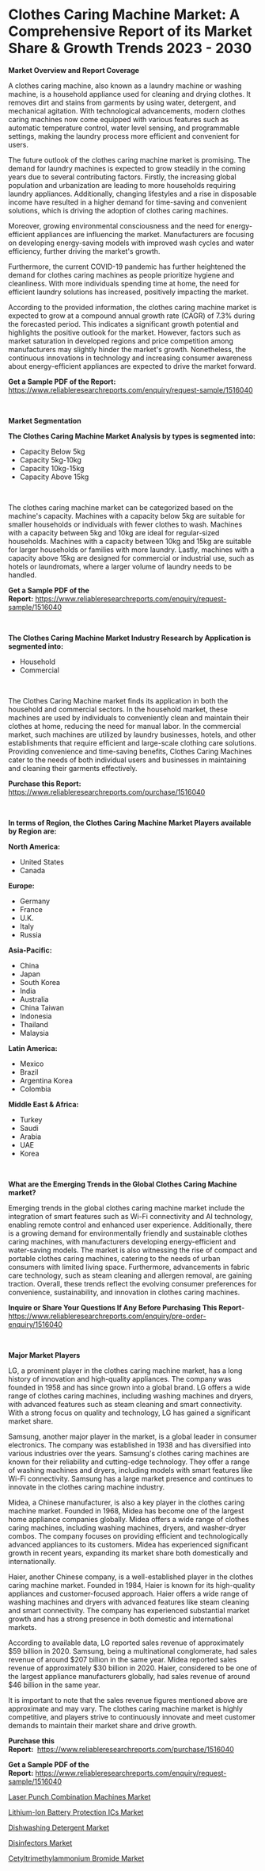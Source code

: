 <p><h1>Clothes Caring Machine Market: A Comprehensive Report of its Market Share & Growth Trends 2023 - 2030</h1></p><p><strong>Market Overview and Report Coverage</strong></p>
<p><p>A clothes caring machine, also known as a laundry machine or washing machine, is a household appliance used for cleaning and drying clothes. It removes dirt and stains from garments by using water, detergent, and mechanical agitation. With technological advancements, modern clothes caring machines now come equipped with various features such as automatic temperature control, water level sensing, and programmable settings, making the laundry process more efficient and convenient for users.</p><p>The future outlook of the clothes caring machine market is promising. The demand for laundry machines is expected to grow steadily in the coming years due to several contributing factors. Firstly, the increasing global population and urbanization are leading to more households requiring laundry appliances. Additionally, changing lifestyles and a rise in disposable income have resulted in a higher demand for time-saving and convenient solutions, which is driving the adoption of clothes caring machines.</p><p>Moreover, growing environmental consciousness and the need for energy-efficient appliances are influencing the market. Manufacturers are focusing on developing energy-saving models with improved wash cycles and water efficiency, further driving the market's growth.</p><p>Furthermore, the current COVID-19 pandemic has further heightened the demand for clothes caring machines as people prioritize hygiene and cleanliness. With more individuals spending time at home, the need for efficient laundry solutions has increased, positively impacting the market.</p><p>According to the provided information, the clothes caring machine market is expected to grow at a compound annual growth rate (CAGR) of 7.3% during the forecasted period. This indicates a significant growth potential and highlights the positive outlook for the market. However, factors such as market saturation in developed regions and price competition among manufacturers may slightly hinder the market's growth. Nonetheless, the continuous innovations in technology and increasing consumer awareness about energy-efficient appliances are expected to drive the market forward.</p></p>
<p><strong>Get a Sample PDF of the Report:</strong> <a href="https://www.reliableresearchreports.com/enquiry/request-sample/1516040">https://www.reliableresearchreports.com/enquiry/request-sample/1516040</a></p>
<p>&nbsp;</p>
<p><strong>Market Segmentation</strong></p>
<p><strong>The Clothes Caring Machine Market Analysis by types is segmented into:</strong></p>
<p><ul><li>Capacity Below 5kg</li><li>Capacity 5kg-10kg</li><li>Capacity 10kg-15kg</li><li>Capacity Above 15kg</li></ul></p>
<p>&nbsp;</p>
<p><p>The clothes caring machine market can be categorized based on the machine's capacity. Machines with a capacity below 5kg are suitable for smaller households or individuals with fewer clothes to wash. Machines with a capacity between 5kg and 10kg are ideal for regular-sized households. Machines with a capacity between 10kg and 15kg are suitable for larger households or families with more laundry. Lastly, machines with a capacity above 15kg are designed for commercial or industrial use, such as hotels or laundromats, where a larger volume of laundry needs to be handled.</p></p>
<p><strong>Get a Sample PDF of the Report:</strong>&nbsp;<a href="https://www.reliableresearchreports.com/enquiry/request-sample/1516040">https://www.reliableresearchreports.com/enquiry/request-sample/1516040</a></p>
<p>&nbsp;</p>
<p><strong>The Clothes Caring Machine Market Industry Research by Application is segmented into:</strong></p>
<p><ul><li>Household</li><li>Commercial</li></ul></p>
<p>&nbsp;</p>
<p><p>The Clothes Caring Machine market finds its application in both the household and commercial sectors. In the household market, these machines are used by individuals to conveniently clean and maintain their clothes at home, reducing the need for manual labor. In the commercial market, such machines are utilized by laundry businesses, hotels, and other establishments that require efficient and large-scale clothing care solutions. Providing convenience and time-saving benefits, Clothes Caring Machines cater to the needs of both individual users and businesses in maintaining and cleaning their garments effectively.</p></p>
<p><strong>Purchase this Report:</strong>&nbsp; <a href="https://www.reliableresearchreports.com/purchase/1516040">https://www.reliableresearchreports.com/purchase/1516040</a></p>
<p>&nbsp;</p>
<p><strong>In terms of Region, the Clothes Caring Machine Market Players available by Region are:</strong></p>
<p>
    <p> <strong> North America: </strong>
        <ul>
            <li>United States</li>
            <li>Canada</li>
        </ul>
        </p> 
    <p> <strong> Europe: </strong>
        <ul>
            <li>Germany</li>
            <li>France</li>
            <li>U.K.</li>
            <li>Italy</li>
            <li>Russia</li>
        </ul>
        </p> 
    <p> <strong> Asia-Pacific: </strong>
        <ul>
            <li>China</li>
            <li>Japan</li>
            <li>South Korea</li>
            <li>India</li>
            <li>Australia</li>
            <li>China Taiwan</li>
            <li>Indonesia</li>
            <li>Thailand</li>
            <li>Malaysia</li>
        </ul>
        </p> 
    <p> <strong> Latin America: </strong>
        <ul>
            <li>Mexico</li>
            <li>Brazil</li>
            <li>Argentina Korea</li>
            <li>Colombia</li>
        </ul>
        </p> 
    <p> <strong> Middle East & Africa: </strong>
        <ul>
            <li>Turkey</li>
            <li>Saudi</li>
            <li>Arabia</li>
            <li>UAE</li>
            <li>Korea</li>
        </ul>
    </p>
    </p>
<p>&nbsp;</p>
<p><strong>What are the Emerging Trends in the Global Clothes Caring Machine market?</strong></p>
<p><p>Emerging trends in the global clothes caring machine market include the integration of smart features such as Wi-Fi connectivity and AI technology, enabling remote control and enhanced user experience. Additionally, there is a growing demand for environmentally friendly and sustainable clothes caring machines, with manufacturers developing energy-efficient and water-saving models. The market is also witnessing the rise of compact and portable clothes caring machines, catering to the needs of urban consumers with limited living space. Furthermore, advancements in fabric care technology, such as steam cleaning and allergen removal, are gaining traction. Overall, these trends reflect the evolving consumer preferences for convenience, sustainability, and innovation in clothes caring machines.</p></p>
<p><strong>Inquire or Share Your Questions If Any Before Purchasing This Report</strong>- <a href="https://www.reliableresearchreports.com/enquiry/pre-order-enquiry/1516040">https://www.reliableresearchreports.com/enquiry/pre-order-enquiry/1516040</a></p>
<p>&nbsp;</p>
<p><strong>Major Market Players</strong></p>
<p><p>LG, a prominent player in the clothes caring machine market, has a long history of innovation and high-quality appliances. The company was founded in 1958 and has since grown into a global brand. LG offers a wide range of clothes caring machines, including washing machines and dryers, with advanced features such as steam cleaning and smart connectivity. With a strong focus on quality and technology, LG has gained a significant market share.</p><p>Samsung, another major player in the market, is a global leader in consumer electronics. The company was established in 1938 and has diversified into various industries over the years. Samsung's clothes caring machines are known for their reliability and cutting-edge technology. They offer a range of washing machines and dryers, including models with smart features like Wi-Fi connectivity. Samsung has a large market presence and continues to innovate in the clothes caring machine industry.</p><p>Midea, a Chinese manufacturer, is also a key player in the clothes caring machine market. Founded in 1968, Midea has become one of the largest home appliance companies globally. Midea offers a wide range of clothes caring machines, including washing machines, dryers, and washer-dryer combos. The company focuses on providing efficient and technologically advanced appliances to its customers. Midea has experienced significant growth in recent years, expanding its market share both domestically and internationally.</p><p>Haier, another Chinese company, is a well-established player in the clothes caring machine market. Founded in 1984, Haier is known for its high-quality appliances and customer-focused approach. Haier offers a wide range of washing machines and dryers with advanced features like steam cleaning and smart connectivity. The company has experienced substantial market growth and has a strong presence in both domestic and international markets.</p><p>According to available data, LG reported sales revenue of approximately $59 billion in 2020. Samsung, being a multinational conglomerate, had sales revenue of around $207 billion in the same year. Midea reported sales revenue of approximately $30 billion in 2020. Haier, considered to be one of the largest appliance manufacturers globally, had sales revenue of around $46 billion in the same year.</p><p>It is important to note that the sales revenue figures mentioned above are approximate and may vary. The clothes caring machine market is highly competitive, and players strive to continuously innovate and meet customer demands to maintain their market share and drive growth.</p></p>
<p><strong>Purchase this Report:</strong>&nbsp;&nbsp;<a href="https://www.reliableresearchreports.com/purchase/1516040">https://www.reliableresearchreports.com/purchase/1516040</a></p>
<p></p>
<p><strong>Get a Sample PDF of the Report:</strong>&nbsp;<a href="https://www.reliableresearchreports.com/enquiry/request-sample/1516040">https://www.reliableresearchreports.com/enquiry/request-sample/1516040</a></p>
<p><p><a href="https://github.com/dringals/Market-Research-Report-List-1/blob/main/laser-punch-combination-machines-market.md">Laser Punch Combination Machines Market</a></p><p><a href="https://github.com/tamvrosiya/Market-Research-Report-List-1/blob/main/lithium-ion-battery-protection-ics-market.md">Lithium-Ion Battery Protection ICs Market</a></p><p><a href="https://www.linkedin.com/pulse/dishwashing-detergent-market-research-report-unlocks-analysis-3bnge/">Dishwashing Detergent Market</a></p><p><a href="https://www.linkedin.com/pulse/disinfectors-market-research-report-unlocks-analysis-financial-vxl0e/">Disinfectors Market</a></p><p><a href="https://medium.com/@blow.allow.stir/cetyltrimethylammonium-bromide-market-analysis-and-sze-forecasted-for-period-from-2023-to-2030-2e17165bd852">Cetyltrimethylammonium Bromide Market</a></p></p>